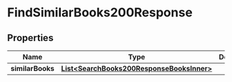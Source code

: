 

# FindSimilarBooks200Response


## Properties

| Name | Type | Description | Notes |
|------------ | ------------- | ------------- | -------------|
|**similarBooks** | [**List&lt;SearchBooks200ResponseBooksInner&gt;**](SearchBooks200ResponseBooksInner.md) |  |  [optional] |



